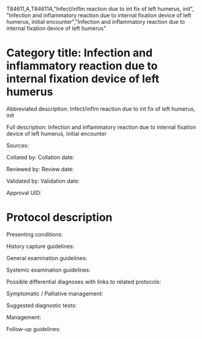 T84611,A,T84611A,"Infect/inflm reaction due to int fix of left humerus, init", "Infection and inflammatory reaction due to internal fixation device of left humerus, initial encounter","Infection and inflammatory reaction due to internal fixation device of left humerus"
# Category title: Infection and inflammatory reaction due to internal fixation device of left humerus

Abbreviated description: Infect/inflm reaction due to int fix of left humerus, init

Full description: Infection and inflammatory reaction due to internal fixation device of left humerus, initial encounter

Sources:

Collated by:
Collation date:

Reviewed by:
Review date:

Validated by:
Validation date:

Approval UID:

# Protocol description

Presenting conditions:

History capture guidelines:

General examination guidelines:

Systemic examination guidelines:

Possible differential diagnoses with links to related protocols:

Symptomatic / Palliative management:

Suggested diagnostic tests:

Management:

Follow-up guidelines:
